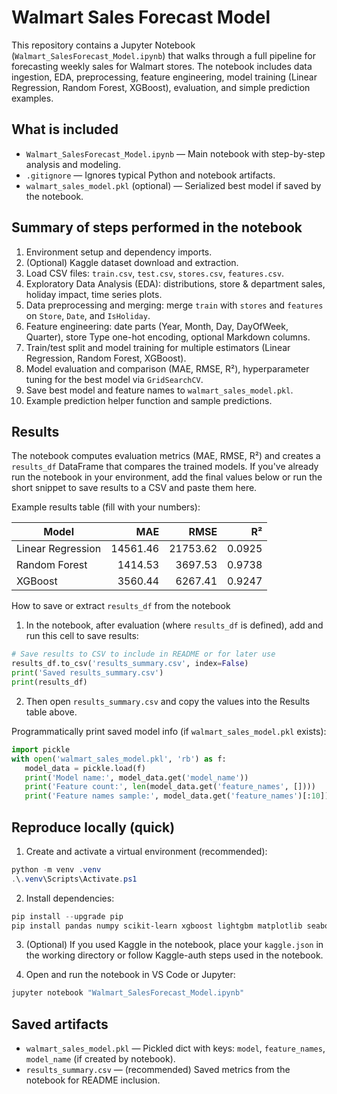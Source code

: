 # Walmart Sales Forecast Model

This repository contains a Jupyter Notebook (`Walmart_SalesForecast_Model.ipynb`) that walks through a full pipeline for forecasting weekly sales for Walmart stores. The notebook includes data ingestion, EDA, preprocessing, feature engineering, model training (Linear Regression, Random Forest, XGBoost), evaluation, and simple prediction examples.

## What is included
- `Walmart_SalesForecast_Model.ipynb` — Main notebook with step-by-step analysis and modeling.
- `.gitignore` — Ignores typical Python and notebook artifacts.
- `walmart_sales_model.pkl` (optional) — Serialized best model if saved by the notebook.

## Summary of steps performed in the notebook
1. Environment setup and dependency imports.
2. (Optional) Kaggle dataset download and extraction.
3. Load CSV files: `train.csv`, `test.csv`, `stores.csv`, `features.csv`.
4. Exploratory Data Analysis (EDA): distributions, store & department sales, holiday impact, time series plots.
5. Data preprocessing and merging: merge `train` with `stores` and `features` on `Store`, `Date`, and `IsHoliday`.
6. Feature engineering: date parts (Year, Month, Day, DayOfWeek, Quarter), store Type one-hot encoding, optional Markdown columns.
7. Train/test split and model training for multiple estimators (Linear Regression, Random Forest, XGBoost).
8. Model evaluation and comparison (MAE, RMSE, R²), hyperparameter tuning for the best model via `GridSearchCV`.
9. Save best model and feature names to `walmart_sales_model.pkl`.
10. Example prediction helper function and sample predictions.

## Results
The notebook computes evaluation metrics (MAE, RMSE, R²) and creates a `results_df` DataFrame that compares the trained models. If you've already run the notebook in your environment, add the final values below or run the short snippet to save results to a CSV and paste them here.

Example results table (fill with your numbers):

Model | MAE | RMSE | R²
---|---:|---:|---:
Linear Regression | 14561.46 | 21753.62 | 0.0925
Random Forest | 1414.53 | 3697.53 | 0.9738
XGBoost | 3560.44 | 6267.41 | 0.9247

How to save or extract `results_df` from the notebook
1. In the notebook, after evaluation (where `results_df` is defined), add and run this cell to save results:

```python
# Save results to CSV to include in README or for later use
results_df.to_csv('results_summary.csv', index=False)
print('Saved results_summary.csv')
print(results_df)
```

2. Then open `results_summary.csv` and copy the values into the Results table above.

Programmatically print saved model info (if `walmart_sales_model.pkl` exists):

```python
import pickle
with open('walmart_sales_model.pkl', 'rb') as f:
   model_data = pickle.load(f)
   print('Model name:', model_data.get('model_name'))
   print('Feature count:', len(model_data.get('feature_names', [])))
   print('Feature names sample:', model_data.get('feature_names')[:10])
```

## Reproduce locally (quick)
1. Create and activate a virtual environment (recommended):

```powershell
python -m venv .venv
.\.venv\Scripts\Activate.ps1
```

2. Install dependencies:

```powershell
pip install --upgrade pip
pip install pandas numpy scikit-learn xgboost lightgbm matplotlib seaborn plotly jupyter
```

3. (Optional) If you used Kaggle in the notebook, place your `kaggle.json` in the working directory or follow Kaggle-auth steps used in the notebook.

4. Open and run the notebook in VS Code or Jupyter:

```powershell
jupyter notebook "Walmart_SalesForecast_Model.ipynb"
```


## Saved artifacts
- `walmart_sales_model.pkl` — Pickled dict with keys: `model`, `feature_names`, `model_name` (if created by notebook).
- `results_summary.csv` — (recommended) Saved metrics from the notebook for README inclusion.
